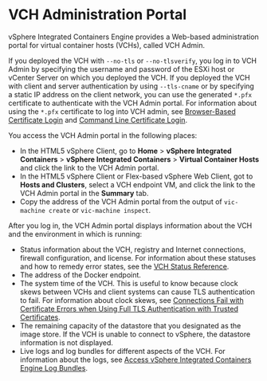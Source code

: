 # VCH Administration Portal #

vSphere Integrated Containers Engine provides a Web-based administration portal for virtual container hosts (VCHs), called VCH Admin.

If you deployed the VCH with `--no-tls` or `--no-tlsverify`, you log in to VCH Admin by specifying the username and password of the ESXi host or vCenter Server on which you deployed the VCH. If you deployed the VCH with client and server authentication by using `--tls-cname` or by specifying a static IP address on the client network, you can use the generated `*.pfx` certificate to authenticate with the VCH Admin portal. For information about using the `*.pfx` certificate to log into VCH admin, see [Browser-Based Certificate Login](browser_login.md) and [Command Line Certificate Login](cmdline_login.md).

You access the VCH Admin portal in the following places:
 
  - In the HTML5 vSphere Client, go to **Home** > **vSphere Integrated Containers** > **vSphere Integrated Containers** > **Virtual Container Hosts**  and click the link to the VCH Admin portal.
  - In the HTML5 vSphere Client or Flex-based vSphere Web Client, got to **Hosts and Clusters**, select a VCH endpoint VM, and click the link to the VCH Admin portal in the **Summary** tab.
  - Copy the address of the VCH Admin portal from the output of `vic-machine create` or `vic-machine inspect`.

After you log in, the VCH Admin portal displays information about the VCH and the environment in which is running:

- Status information about the VCH, registry and Internet connections,  firewall configuration, and license. For information about these statuses and how to remedy error states, see the [VCH Status Reference](vicadmin_status_ref.md).
- The address of the Docker endpoint.
- The system time of the VCH. This is useful to know because clock skews between VCHs and client systems can cause TLS authentication to fail. For information about clock skews, see [Connections Fail with Certificate Errors when Using Full TLS Authentication with Trusted Certificates](ts_clock_skew.md). 
- The remaining capacity of the datastore that you designated as the image store. If the VCH is unable to connect to vSphere, the datastore information is not displayed.
- Live logs and log bundles for different aspects of the VCH. For information about the logs, see [Access vSphere Integrated Containers Engine Log Bundles](log_bundles.md).
